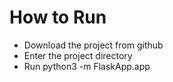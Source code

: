 # How to Run
- Download the project from github
- Enter the project directory
- Run python3 -m FlaskApp.app

